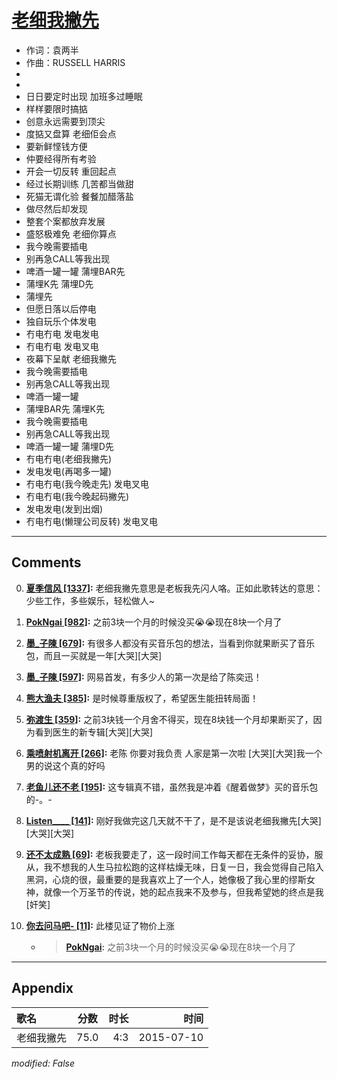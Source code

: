 # [老细我撇先](https://music.163.com/song?id=33111721)

* 作词：袁两半
* 作曲：RUSSELL HARRIS
*
*
* 日日要定时出现 加班多过睡眠
* 样样要限时搞掂
* 创意永远需要到顶尖
* 度掂又盘算 老细佢会点
* 要新鲜悭钱方便
* 仲要经得所有考验
* 开会一切反转 重回起点
* 经过长期训练 几苦都当做甜
* 死猫无谓化验 餐餐加醋落盐
* 做尽然后却发现
* 整套个案都放弃发展
* 盛怒极难免 老细你算点
* 我今晚需要插电
* 别再急CALL等我出现
* 啤酒一罐一罐 蒲埋BAR先
* 蒲埋K先 蒲埋D先
* 蒲埋先
* 但愿日落以后停电
* 独自玩乐个体发电
* 冇电冇电 发电发电
* 冇电冇电 发电叉电
* 夜幕下呈献 老细我撇先
* 我今晚需要插电
* 别再急CALL等我出现
* 啤酒一罐一罐
* 蒲埋BAR先 蒲埋K先
* 我今晚需要插电
* 别再急CALL等我出现
* 啤酒一罐一罐 蒲埋D先
* 冇电冇电(老细我撇先)
* 发电发电(再喝多一罐)
* 冇电冇电(我今晚走先) 发电叉电
* 冇电冇电(我今晚起码撇先)
* 发电发电(发到出烟)
* 冇电冇电(懒理公司反转) 发电叉电


---

## Comments
0. **[夏季信风 \[1337\]](https://music.163.com/#/user/home?id=35415082):** 老细我撇先意思是老板我先闪人咯。正如此歌转达的意思：少些工作，多些娱乐，轻松做人~

1. **[PokNgai \[982\]](https://music.163.com/#/user/home?id=32948522):** 之前3块一个月的时候没买😭😭现在8块一个月了

2. **[墨_子陳 \[679\]](https://music.163.com/#/user/home?id=7629556):** 有很多人都没有买音乐包的想法，当看到你就果断买了音乐包，而且一买就是一年[大哭][大哭]

3. **[墨_子陳 \[597\]](https://music.163.com/#/user/home?id=7629556):** 网易首发，有多少人的第一次是给了陈奕迅！

4. **[熊大渔夫 \[385\]](https://music.163.com/#/user/home?id=39879395):** 是时候尊重版权了，希望医生能扭转局面！

5. **[弥渡生 \[359\]](https://music.163.com/#/user/home?id=61017092):** 之前3块钱一个月舍不得买，现在8块钱一个月却果断买了，因为看到医生的新专辑[大哭][大哭]

6. **[乘喷射机离开 \[266\]](https://music.163.com/#/user/home?id=51067316):** 老陈 你要对我负责 人家是第一次啦 [大哭][大哭]我一个男的说这个真的好吗

7. **[老鱼儿还不老 \[195\]](https://music.163.com/#/user/home?id=7029465):** 这专辑真不错，虽然我是冲着《醒着做梦》买的音乐包的-。-

8. **[Listen____ \[141\]](https://music.163.com/#/user/home?id=56780689):** 刚好我做完这几天就不干了，是不是该说老细我撇先[大哭][大哭][大哭]

9. **[还不太成熟 \[69\]](https://music.163.com/#/user/home?id=454053149):** 老板我要走了，这一段时间工作每天都在无条件的妥协，服从，我不想我的人生马拉松跑的这样枯燥无味，日复一日，我会觉得自己陷入黑洞，心烧的很，最重要的是我喜欢上了一个人，她像极了我心里的缪斯女神，就像一个万圣节的传说，她的起点我来不及参与，但我希望她的终点是我[奸笑]

10. **[你去问马吧- \[11\]](https://music.163.com/#/user/home?id=120764043):** 此楼见证了物价上涨
	* > **[PokNgai](https://music.163.com/#/user/home?id=32948522):** 之前3块一个月的时候没买😭😭现在8块一个月了



---

## Appendix

|歌名|分数|时长|时间|
|:---|:---:|---:|---:|
|老细我撇先|75.0|4:3|2015-07-10

*modified: False*
